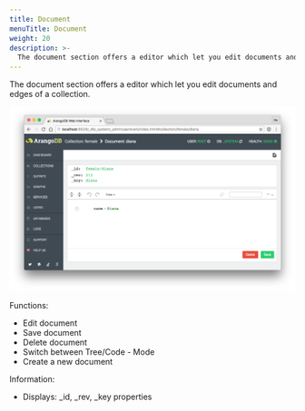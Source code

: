 ```yaml
---
title: Document
menuTitle: Document
weight: 20
description: >-
  The document section offers a editor which let you edit documents and edges of a collection
---
```

The document section offers a editor which let you edit documents and edges of a collection.

![Document](../../../images/documentView.png)

Functions:

 - Edit document 
 - Save document
 - Delete document
 - Switch between Tree/Code - Mode
 - Create a new document

Information:

 - Displays: _id, _rev, _key properties
